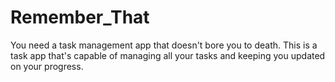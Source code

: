 # Remember_That
You need a task management app that doesn't bore you to death. This is a task app that's capable of managing all your tasks and keeping you updated on your progress.
